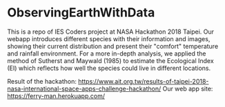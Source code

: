 # ObservingEarthWithData
This is a repo of IES Coders project at NASA Hackathon 2018 Taipei.
Our webapp introduces different species with their information and images, showing their current distribution and present their "comfort" temperature and rainfall environment. For a more in-depth analysis, we applied the method of Sutherst and Maywald (1985) to estimate the Ecological Index (EI) which reflects how well the species could live in different locations.

Result of the hackathon: https://www.ait.org.tw/results-of-taipei-2018-nasa-international-space-apps-challenge-hackathon/
Our web app site: https://ferry-man.herokuapp.com/
